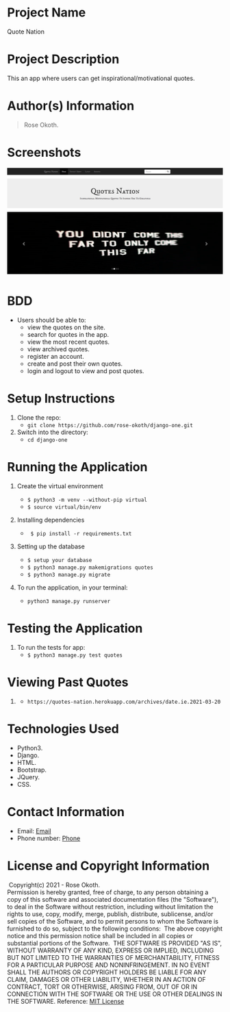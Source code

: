 # Project Name

Quote Nation
​
# Project Description

This an app where users can get inspirational/motivational quotes.

# Author(s) Information

> Rose Okoth.
​
# Screenshots

![Alt text](/static/images/Screenshot.png?raw=true "Landing Page")

# BDD

* Users should be able to:
    - view the quotes on the site.
    - search for quotes in the app.
    - view the most recent quotes.
    - view archived quotes.
    - register an account.
    - create and post their own quotes.
    - login and logout to view and post quotes.

# Setup Instructions

1. Clone the repo:
   * `git clone https://github.com/rose-okoth/django-one.git`
​
1. Switch into the directory:
   * `cd django-one`
​
# Running the Application

1. Create the virtual environment
   * ` $ python3 -m venv --without-pip virtual `
   * ` $ source virtual/bin/env `

1. Installing dependencies
   * ` $ pip install -r requirements.txt`

1. Setting up the database
    * `$ setup your database`
    * `$ python3 manage.py makemigrations quotes`
    * `$ python3 manage.py migrate`

1. To run the application, in your terminal:
    * `python3 manage.py runserver`

# Testing the Application

1. To run the tests for app:
    * `$ python3 manage.py test quotes`

# Viewing Past Quotes

1. * `https://quotes-nation.herokuapp.com/archives/date.ie.2021-03-20`
    
# Technologies Used

* Python3.
* Django.
* HTML.
* Bootstrap.
* JQuery.
* CSS.
​
# Contact Information

* Email: [Email](mailto:okoth.rose0@gmail.com)
* Phone number: [Phone](tel:+254712476547)
​
# License and Copyright Information
​
Copyright(c) 2021 - Rose Okoth.  
​
Permission is hereby granted, free of charge, to any person obtaining a copy of this software and associated documentation files (the "Software"), to deal in the Software without restriction, including without limitation the rights to use, copy, modify, merge, publish, distribute, sublicense, and/or sell copies of the Software, and to permit persons to whom the Software is furnished to do so, subject to the following conditions:
​
The above copyright notice and this permission notice shall be included in all copies or substantial portions of the Software.
​
THE SOFTWARE IS PROVIDED "AS IS", WITHOUT WARRANTY OF ANY KIND, EXPRESS OR IMPLIED, INCLUDING BUT NOT LIMITED TO THE WARRANTIES OF MERCHANTABILITY, FITNESS FOR A PARTICULAR PURPOSE AND NONINFRINGEMENT. IN NO EVENT SHALL THE AUTHORS OR COPYRIGHT HOLDERS BE LIABLE FOR ANY CLAIM, DAMAGES OR OTHER LIABILITY, WHETHER IN AN ACTION OF CONTRACT, TORT OR OTHERWISE, ARISING FROM, OUT OF OR IN CONNECTION WITH THE SOFTWARE OR THE USE OR OTHER DEALINGS IN THE SOFTWARE.
​
Reference: [MIT License](https://opensource.org/licenses/MIT)
